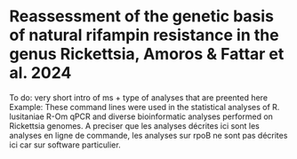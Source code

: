 # Reassessment of the genetic basis of natural rifampin resistance in the genus Rickettsia, Amoros & Fattar et al. 2024
 To do: very short intro of ms + type of analyses that are preented here
 Example: These command lines were used in the statistical analyses of R. lusitaniae R-Om qPCR and diverse bioinformatic analyses performed on Rickettsia genomes. A preciser que les analyses décrites ici sont les analyses en ligne de commande, les analyses sur rpoB ne sont pas décrites ici car sur software particulier. 
